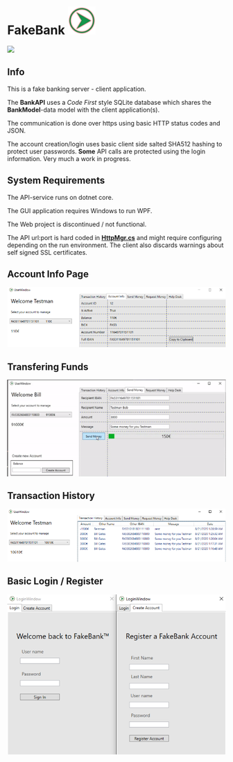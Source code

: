 # FakeBank <img src="https://github.com/Chlorine-trifluoride/FakeBank/raw/readme/Media/icon.png" width=64/>

<img src="https://github.com/Chlorine-trifluoride/FakeBank/workflows/.NET%20Core/badge.svg"/>

## Info

This is a fake banking server - client application.

The **BankAPI** uses a *Code First* style SQLite database which shares the **BankModel**-data model with the client application(s).

The communication is done over https using basic HTTP status codes and JSON.

The account creation/login uses basic client side salted SHA512 hashing to protect user passwords.
**Some** API calls are protected using the login information. Very much a work in progress.

## System Requirements

The API-service runs on dotnet core.

The GUI application requires Windows to run WPF.

The Web project is discontinued / not functional.

The API url:port is hard coded in **<a href=https://github.com/Chlorine-trifluoride/FakeBank/blob/master/BankClientApp/HttpMgr.cs>HttpMgr.cs</a>** and might require configuring depending on the run environment. The client also discards warnings about self signed SSL certificates.

## Account Info Page

<img src="https://github.com/Chlorine-trifluoride/FakeBank/raw/readme/Media/testman_infopage.png"/>


## Transfering Funds

<img src="https://github.com/Chlorine-trifluoride/FakeBank/raw/readme/Media/bill_transfer.gif"/>


## Transaction History

<img src="https://github.com/Chlorine-trifluoride/FakeBank/raw/readme/Media/transaction_history.png"/>


## Basic Login / Register

<img src="https://github.com/Chlorine-trifluoride/FakeBank/raw/readme/Media/login_register.png"/>
